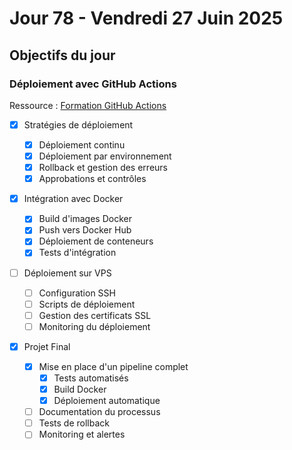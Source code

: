 # Jour 78 - Vendredi 27 Juin 2025

## Objectifs du jour

### Déploiement avec GitHub Actions

Ressource : [Formation GitHub Actions](https://github.com/HachemiH/formation-github-actions)

- [x] Stratégies de déploiement

  - [x] Déploiement continu
  - [x] Déploiement par environnement
  - [x] Rollback et gestion des erreurs
  - [x] Approbations et contrôles

- [x] Intégration avec Docker

  - [x] Build d'images Docker
  - [x] Push vers Docker Hub
  - [x] Déploiement de conteneurs
  - [x] Tests d'intégration

- [ ] Déploiement sur VPS

  - [ ] Configuration SSH
  - [ ] Scripts de déploiement
  - [ ] Gestion des certificats SSL
  - [ ] Monitoring du déploiement

- [x] Projet Final
  - [x] Mise en place d'un pipeline complet
    - [x] Tests automatisés
    - [x] Build Docker
    - [x] Déploiement automatique
  - [ ] Documentation du processus
  - [ ] Tests de rollback
  - [ ] Monitoring et alertes
